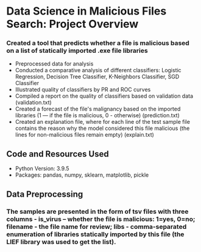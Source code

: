 # Data Science in Malicious Files Search: Project Overview
### Created a tool that predicts whether a file is malicious based on a list of statically imported .exe file libraries
* Preprocessed data for analysis
* Conducted a comparative analysis of different classifiers: Logistic Regression, Decision Tree Classifier, K-Neighbors Classifier, SGD Classifier
* Illustrated quality of classifiers by PR and ROC curves
* Compiled a report on the quality of classifiers based on validation data (validation.txt)
* Created a forecast of the file's malignancy based on the imported libraries (1 — if the file is malicious, 0 - otherwise) (prediction.txt)
* Created an explanation file, where for each line of the test sample file contains the reason why the model considered this file malicious (the lines for non-malicious files remain empty) (explain.txt)

## Code and Resources Used
* Python Version: 3.9.5
* Packages: pandas, numpy, sklearn, matplotlib, pickle

## Data Preprocessing
### The samples are presented in the form of **tsv** files with three columns - **is_virus** – whether the file is malicious: 1=yes, 0=no; **filename** - the file name for review; **libs** - comma-separated enumeration of libraries statically imported by this file (the LIEF library was used to get the list).
